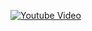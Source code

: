 [![Youtube Video](https://img.youtube.com/vi/doFxCbB-ltsSPWmk/0.jpg)](https://www.youtube.com/watch?v=doFxCbB-ltsSPWmk)



